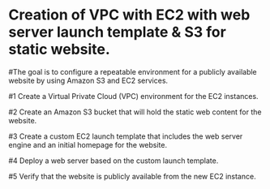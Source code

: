 # Creation of VPC with EC2 with web server launch template & S3 for static website.
#The goal is to configure a repeatable environment for a publicly available website by using Amazon S3 and EC2 services.

#1   Create a Virtual Private Cloud (VPC) environment for the EC2 instances.

#2   Create an Amazon S3 bucket that will hold the static web content for the website.

#3   Create a custom EC2 launch template that includes the web server engine and an initial homepage for the website.

#4   Deploy a web server based on the custom launch template.

#5   Verify that the website is publicly available from the new EC2 instance.

